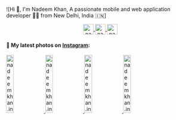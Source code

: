 ![Hi 👋, I'm Nadeem Khan, A passionate mobile and web application developer 👨‍💻 from New Delhi, India 🇮🇳]


<p align="center">
  <a href="https://twitter.com/nadeemkhan7" target="blank">
    <img align="center" src="https://cdn.jsdelivr.net/npm/simple-icons@3.0.1/icons/twitter.svg" alt="nadeemkhan7" height="28px" width="28px" />
  </a>
  <a href="https://fb.com/nadeemkhan786" target="blank">
    <img align="center" src="https://cdn.jsdelivr.net/npm/simple-icons@3.0.1/icons/facebook.svg" alt="nadeemkhan786" height="28px" width="28px" />
  </a>
  <a href="https://instagram.com/nadeemkhan7" target="blank">
    <img align="center" src="https://cdn.jsdelivr.net/npm/simple-icons@3.0.1/icons/instagram.svg" alt="nadeemkhan7" height="28px" width="28px" />
  </a>
</p>

#### 📸 My latest photos on [Instagram](https://instagram.com/nadeemkhan7):

<a href='https://nadeemkhan.in/' target='_blank'>
  <img width='20%' src='https://nadeemkhan.in/img/nk1.jpeg' alt='nadeemkhan.in photo' />
</a>
<a href='https://nadeemkhan.in/' target='_blank'>
  <img width='20%' src='https://nadeemkhan.in/img/nk2.jpeg' alt='nadeemkhan.in photo' />
</a>
<a href='https://nadeemkhan.in/' target='_blank'>
  <img width='20%' src='https://nadeemkhan.in/img/nk3.jpeg' alt='nadeemkhan.in photo' />
</a>
<a href='https://nadeemkhan.in/' target='_blank'>
  <img width='20%' src='https://nadeemkhan.in/img/nk1.jpeg' alt='nadeemkhan.in photo' />
</a>
